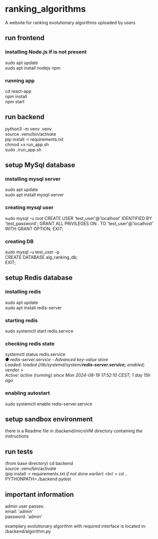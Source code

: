 # ranking_algorithms
A website for ranking evolutionary algorithms uploaded by users <br />


## run frontend
### installing Node.js if is not present
sudo apt update <br />
sudo apt install nodejs npm <br />

### running app
cd react-app <br />
npm install <br />
npm start <br />


## run backend
python3 -m venv .venv <br />
source .venv/bin/activate <br />
pip install -r requirements.txt <br />
chmod +x run_app.sh <br />
sudo ./run_app.sh <br />


## setup MySql database
### installing mysql server
sudo apt update <br />
sudo apt install mysql-server <br />
### creating mysql user
sudo mysql -u root
CREATE USER 'test_user'@'localhost' IDENTIFIED BY 'test_password';
GRANT ALL PRIVILEGES ON *.* TO 'test_user'@'localhost' WITH GRANT OPTION;
EXIT;

### creating DB
sudo mysql -u test_user -p <br />
CREATE DATABASE alg_ranking_db; <br />
EXIT; <br />

## setup Redis database
### installing redis
sudo apt update <br />
sudo apt install redis-server <br />

### starting redis
sudo systemctl start redis.service <br />

### checking redis state
systemctl status redis.service <br />
*● redis-server.service - Advanced key-value store* <br />
     *Loaded: loaded (/lib/systemd/system/**redis-server.service**; enabled; vendor >* <br />
     *Active: active (running) since Mon 2024-08-19 17:52:10 CEST; 1 day 15h ago*

### enabling autostart
sudo systemctl enable redis-server.service <br />


## setup sandbox environment
there is a Readme file in /backend/microVM directory containing the instructions

## run tests
(from base directory)
cd backend <br />
source .venv/bin/activate <br />
(pip install -r requirements.txt *if not done earlier*) <br/ >
cd .. <br />
PYTHONPATH=./backend pytest

## important information
admin user passes: <br />
email: 'admin' <br />
password: 'admin' <br />

examplary evolutionary algorithm with required interface is located in: /backend/algorithm.py

